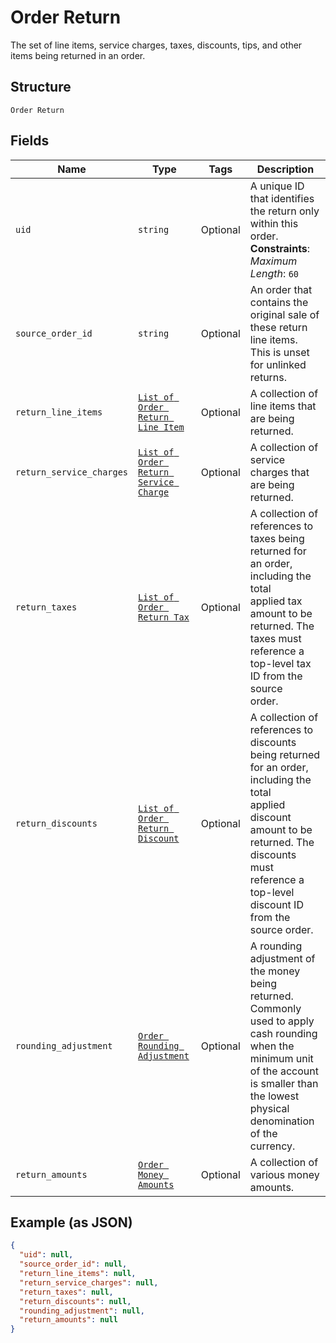 
# Order Return

The set of line items, service charges, taxes, discounts, tips, and other items being returned in an order.

## Structure

`Order Return`

## Fields

| Name | Type | Tags | Description |
|  --- | --- | --- | --- |
| `uid` | `string` | Optional | A unique ID that identifies the return only within this order.<br>**Constraints**: *Maximum Length*: `60` |
| `source_order_id` | `string` | Optional | An order that contains the original sale of these return line items. This is unset<br>for unlinked returns. |
| `return_line_items` | [`List of Order Return Line Item`](../../doc/models/order-return-line-item.md) | Optional | A collection of line items that are being returned. |
| `return_service_charges` | [`List of Order Return Service Charge`](../../doc/models/order-return-service-charge.md) | Optional | A collection of service charges that are being returned. |
| `return_taxes` | [`List of Order Return Tax`](../../doc/models/order-return-tax.md) | Optional | A collection of references to taxes being returned for an order, including the total<br>applied tax amount to be returned. The taxes must reference a top-level tax ID from the source<br>order. |
| `return_discounts` | [`List of Order Return Discount`](../../doc/models/order-return-discount.md) | Optional | A collection of references to discounts being returned for an order, including the total<br>applied discount amount to be returned. The discounts must reference a top-level discount ID<br>from the source order. |
| `rounding_adjustment` | [`Order Rounding Adjustment`](../../doc/models/order-rounding-adjustment.md) | Optional | A rounding adjustment of the money being returned. Commonly used to apply cash rounding<br>when the minimum unit of the account is smaller than the lowest physical denomination of the currency. |
| `return_amounts` | [`Order Money Amounts`](../../doc/models/order-money-amounts.md) | Optional | A collection of various money amounts. |

## Example (as JSON)

```json
{
  "uid": null,
  "source_order_id": null,
  "return_line_items": null,
  "return_service_charges": null,
  "return_taxes": null,
  "return_discounts": null,
  "rounding_adjustment": null,
  "return_amounts": null
}
```


